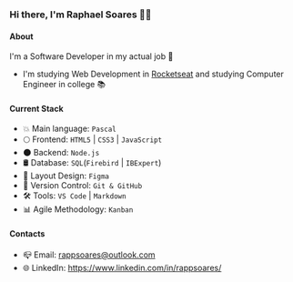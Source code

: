 ### Hi there, I'm Raphael Soares 👋🏻

#### About
I'm a Software Developer in my actual job 🚀
- I'm studying Web Development in [Rocketseat](https://www.rocketseat.com.br/) and studying Computer Engineer in college 📚

#### Current Stack
- 💥 Main language: `Pascal`
- 🌕 Frontend: `HTML5` | `CSS3` | `JavaScript`
- 🌑 Backend: `Node.js`
- 🛢️ Database: `SQL`(`Firebird` | `IBExpert`)
- 🎨 Layout Design: `Figma`
- 📝 Version Control: `Git & GitHub`
- 🛠️ Tools: `VS Code` | `Markdown`
- 📊 Agile Methodology: `Kanban`

#### Contacts

- 📪 Email: rappsoares@outlook.com
- 🌐 LinkedIn: https://www.linkedin.com/in/rappsoares/
